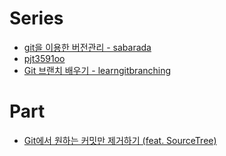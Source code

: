 # Series
- [git을 이용한 버전관리 - sabarada](https://sabarada.tistory.com/71?category=792135)
- [pjt3591oo](https://blog.naver.com/pjt3591oo/222553996993)
- [Git 브랜치 배우기 - learngitbranching](https://learngitbranching.js.org/?locale=ko)

# Part
- [Git에서 원하는 커밋만 제거하기 (feat. SourceTree)](https://jojoldu.tistory.com/613)
